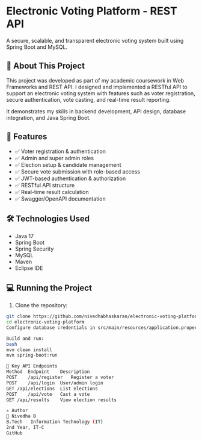 # Electronic Voting Platform - REST API

A secure, scalable, and transparent electronic voting system built using Spring Boot and MySQL.

## 🎯 About This Project

This project was developed as part of my academic coursework in Web Frameworks and REST API. I designed and implemented a RESTful API to support an electronic voting system with features such as voter registration, secure authentication, vote casting, and real-time result reporting.

It demonstrates my skills in backend development, API design, database integration, and Java Spring Boot.

## 🚀 Features

- ✅ Voter registration & authentication
- ✅ Admin and super admin roles
- ✅ Election setup & candidate management
- ✅ Secure vote submission with role-based access
- ✅ JWT-based authentication & authorization
- ✅ RESTful API structure
- ✅ Real-time result calculation
- ✅ Swagger/OpenAPI documentation

## 🛠️ Technologies Used

- Java 17
- Spring Boot
- Spring Security
- MySQL
- Maven
- Eclipse IDE

## 💻 Running the Project

1. Clone the repository:

```bash
git clone https://github.com/nivedhabhaskaran/electronic-voting-platform.git
cd electronic-voting-platform
Configure database credentials in src/main/resources/application.properties.

Build and run:
bash
mvn clean install
mvn spring-boot:run

📌 Key API Endpoints
Method	Endpoint	Description
POST	/api/register	Register a voter
POST	/api/login	User/admin login
GET	/api/elections	List elections
POST	/api/vote	Cast a vote
GET	/api/results	View election results

✍️ Author
👤 Nivedha B
B.Tech - Information Technology (IT)
2nd Year, IT-C
GitHub

